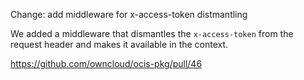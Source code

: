 Change: add middleware for x-access-token distmantling

We added a middleware that dismantles the `x-access-token` from the request header and makes
it available in the context.

https://github.com/owncloud/ocis-pkg/pull/46
